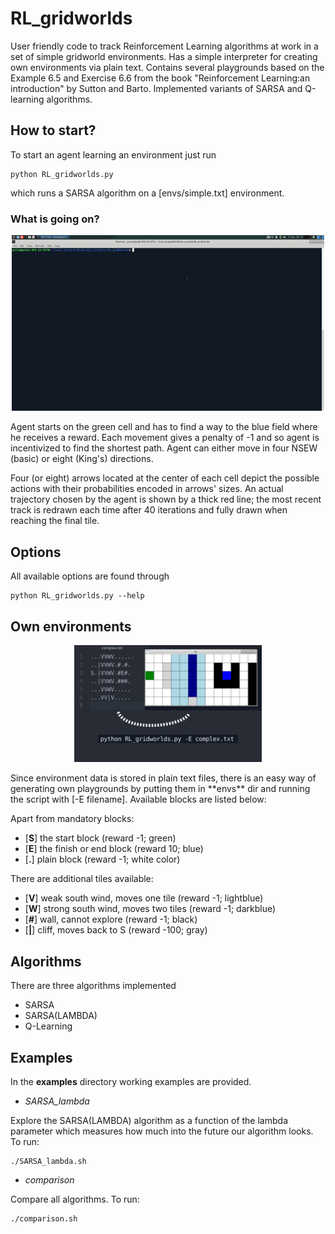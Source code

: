 # RL_gridworlds
User friendly code to track Reinforcement Learning algorithms at work in a set of simple gridworld environments. Has a simple interpreter for creating own environments via plain text. Contains several playgrounds based on the Example 6.5 and Exercise 6.6 from the book "Reinforcement Learning:an introduction" by Sutton and Barto. Implemented variants of SARSA and Q-learning algorithms.

## How to start?
To start an agent learning an environment just run
```
python RL_gridworlds.py
```
which runs a SARSA algorithm on a [envs/simple.txt] environment.

### What is going on?
<p align="center">
<img src="imgs/run.gif" alt="drawing" width="500"/>
</p>
Agent starts on the green cell and has to find a way to the blue field where he receives a reward. Each movement gives a penalty of -1 and so agent is incentivized to find the shortest path. Agent can either move in four NSEW (basic) or eight (King's) directions. 

Four (or eight) arrows located at the center of each cell depict the possible actions with their probabilities encoded in arrows' sizes. An actual trajectory chosen by the agent is shown by a thick red line; the most recent track is redrawn each time after 40 iterations and fully drawn when reaching the final tile.

## Options
All available options are found through
```
python RL_gridworlds.py --help
```

## Own environments
<p align="center">
<img src="imgs/env-img.png" alt="drawing" width="300"/>
</p>
Since environment data is stored in plain text files, there is an easy way of generating own playgrounds by putting them in **envs** dir and running the script with [-E filename]. Available blocks are listed below:

Apart from mandatory blocks:
- [**S**] the start block (reward -1; green)
- [**E**] the finish or end block (reward 10; blue)
- [**.**] plain block (reward -1; white color)

There are additional tiles available:
- [**V**] weak south wind, moves one tile (reward -1; lightblue)
- [**W**] strong south wind, moves two tiles (reward -1; darkblue)
- [**#**] wall, cannot explore (reward -1; black)
- [**|**] cliff, moves back to S (reward -100; gray)

## Algorithms

There are three algorithms implemented
* SARSA
* SARSA(LAMBDA)
* Q-Learning

## Examples
In the **examples** directory working examples are provided.

- *SARSA_lambda*

Explore the SARSA(LAMBDA) algorithm as a function of the lambda parameter which measures how much into the future our algorithm looks. To run:
```
./SARSA_lambda.sh
```

- *comparison*

Compare all algorithms. To run:
```
./comparison.sh
```
